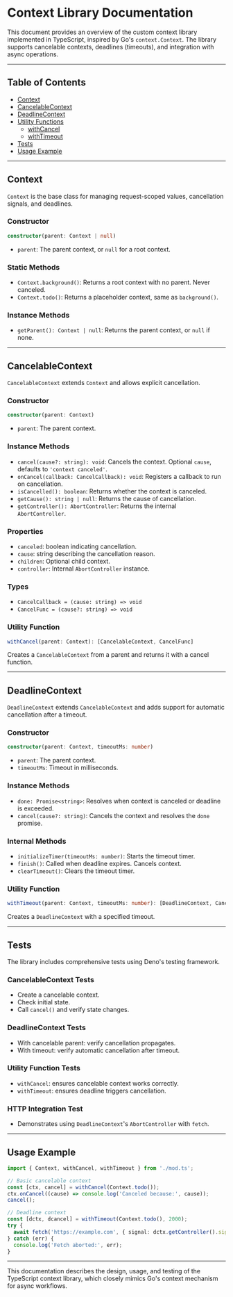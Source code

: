 # Context Library Documentation

This document provides an overview of the custom context library implemented in TypeScript, inspired by Go's `context.Context`. The library supports cancelable contexts, deadlines (timeouts), and integration with async operations.

---

## Table of Contents

- [Context](#context)
- [CancelableContext](#cancelablecontext)
- [DeadlineContext](#deadlinecontext)
- [Utility Functions](#utility-functions)
  - [withCancel](#withcancel)
  - [withTimeout](#withtimeout)
- [Tests](#tests)
- [Usage Example](#usage-example)

---

## Context

`Context` is the base class for managing request-scoped values, cancellation signals, and deadlines.

### Constructor
```ts
constructor(parent: Context | null)
```
- `parent`: The parent context, or `null` for a root context.

### Static Methods
- `Context.background()`: Returns a root context with no parent. Never canceled.
- `Context.todo()`: Returns a placeholder context, same as `background()`.

### Instance Methods
- `getParent(): Context | null`: Returns the parent context, or `null` if none.

---

## CancelableContext

`CancelableContext` extends `Context` and allows explicit cancellation.

### Constructor
```ts
constructor(parent: Context)
```
- `parent`: The parent context.

### Instance Methods
- `cancel(cause?: string): void`: Cancels the context. Optional `cause`, defaults to `'context canceled'`.
- `onCancel(callback: CancelCallback): void`: Registers a callback to run on cancellation.
- `isCancelled(): boolean`: Returns whether the context is canceled.
- `getCause(): string | null`: Returns the cause of cancellation.
- `getController(): AbortController`: Returns the internal `AbortController`.

### Properties
- `canceled`: boolean indicating cancellation.
- `cause`: string describing the cancellation reason.
- `children`: Optional child context.
- `controller`: Internal `AbortController` instance.

### Types
- `CancelCallback = (cause: string) => void`
- `CancelFunc = (cause?: string) => void`

### Utility Function
```ts
withCancel(parent: Context): [CancelableContext, CancelFunc]
```
Creates a `CancelableContext` from a parent and returns it with a cancel function.

---

## DeadlineContext

`DeadlineContext` extends `CancelableContext` and adds support for automatic cancellation after a timeout.

### Constructor
```ts
constructor(parent: Context, timeoutMs: number)
```
- `parent`: The parent context.
- `timeoutMs`: Timeout in milliseconds.

### Instance Methods
- `done: Promise<string>`: Resolves when context is canceled or deadline is exceeded.
- `cancel(cause?: string)`: Cancels the context and resolves the `done` promise.

### Internal Methods
- `initializeTimer(timeoutMs: number)`: Starts the timeout timer.
- `finish()`: Called when deadline expires. Cancels context.
- `clearTimeout()`: Clears the timeout timer.

### Utility Function
```ts
withTimeout(parent: Context, timeoutMs: number): [DeadlineContext, CancelFunc]
```
Creates a `DeadlineContext` with a specified timeout.

---

## Tests

The library includes comprehensive tests using Deno's testing framework.

### CancelableContext Tests
- Create a cancelable context.
- Check initial state.
- Call `cancel()` and verify state changes.

### DeadlineContext Tests
- With cancelable parent: verify cancellation propagates.
- With timeout: verify automatic cancellation after timeout.

### Utility Function Tests
- `withCancel`: ensures cancelable context works correctly.
- `withTimeout`: ensures deadline triggers cancellation.

### HTTP Integration Test
- Demonstrates using `DeadlineContext`'s `AbortController` with `fetch`.

---

## Usage Example

```ts
import { Context, withCancel, withTimeout } from './mod.ts';

// Basic cancelable context
const [ctx, cancel] = withCancel(Context.todo());
ctx.onCancel((cause) => console.log('Canceled because:', cause));
cancel();

// Deadline context
const [dctx, dcancel] = withTimeout(Context.todo(), 2000);
try {
  await fetch('https://example.com', { signal: dctx.getController().signal });
} catch (err) {
  console.log('Fetch aborted:', err);
}
```

---

This documentation describes the design, usage, and testing of the TypeScript context library, which closely mimics Go's context mechanism for async workflows.

